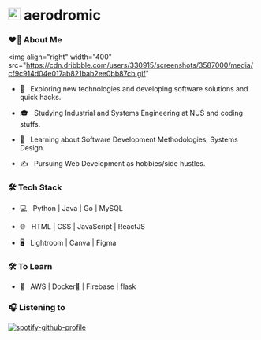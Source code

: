 # <img src="https://media.giphy.com/media/dxn6fRlTIShoeBr69N/giphy.gif" width="25"> aerodromic

### ❤️‍🔥 About Me

<img align="right" width="400" src="https://cdn.dribbble.com/users/330915/screenshots/3587000/media/cf9c914d04e017ab821bab2ee0bb87cb.gif"

- 🤔 &nbsp; Exploring new technologies and developing software solutions and quick hacks.

- 🎓 &nbsp; Studying Industrial and Systems Engineering at NUS and coding stuffs.

- 🌱 &nbsp; Learning about Software Development Methodologies, Systems Design.

- ✍️ &nbsp; Pursuing Web Development as hobbies/side hustles.



### 🛠 Tech Stack

- 💻 &nbsp; Python | Java | Go | MySQL

- 🌐 &nbsp; HTML | CSS | JavaScript | ReactJS

- 🖥 &nbsp; Lightroom | Canva | Figma

<!--
- 🛢 &nbsp; MySQL | MongoDB

- 🔧 &nbsp; Git | Markdown | Selenium | Tidyverse
-->

### 🛠 To Learn

- 🔧 &nbsp; AWS | Docker🐳 | Firebase | flask

### 🎧 Listening to

[![spotify-github-profile](https://spotify-github-profile.vercel.app/api/view?uid=2152bpf2j53hr2l4hj3ll7zyi&cover_image=true&theme=novatorem&bar_color=53b14f&bar_color_cover=true)](https://spotify-github-profile.vercel.app/api/view?uid=2152bpf2j53hr2l4hj3ll7zyi&redirect=true)
